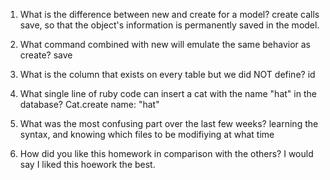 1. What is the difference between new and create for a model?
	create calls save, so that the object's information is permanently saved in the model.

2. What command combined with new will emulate the same behavior as create?
	save

3. What is the column that exists on every table but we did NOT define?
	id

4. What single line of ruby code can insert a cat with the name "hat" in the database?
	Cat.create  name: "hat"

5. What was the most confusing part over the last few weeks?
	learning the syntax, and knowing which files to be modifiying at what time

6. How did you like this homework in comparison with the others?
	I would say I liked this hoework the best.
